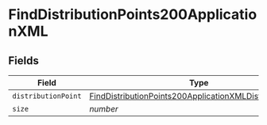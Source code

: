 # FindDistributionPoints200ApplicationXML


## Fields

| Field                                                                                                                                           | Type                                                                                                                                            | Required                                                                                                                                        | Description                                                                                                                                     | Example                                                                                                                                         |
| ----------------------------------------------------------------------------------------------------------------------------------------------- | ----------------------------------------------------------------------------------------------------------------------------------------------- | ----------------------------------------------------------------------------------------------------------------------------------------------- | ----------------------------------------------------------------------------------------------------------------------------------------------- | ----------------------------------------------------------------------------------------------------------------------------------------------- |
| `distributionPoint`                                                                                                                             | [FindDistributionPoints200ApplicationXMLDistributionPoint](../../models/operations/finddistributionpoints200applicationxmldistributionpoint.md) | :heavy_minus_sign:                                                                                                                              | N/A                                                                                                                                             |                                                                                                                                                 |
| `size`                                                                                                                                          | *number*                                                                                                                                        | :heavy_minus_sign:                                                                                                                              | N/A                                                                                                                                             | 1                                                                                                                                               |
